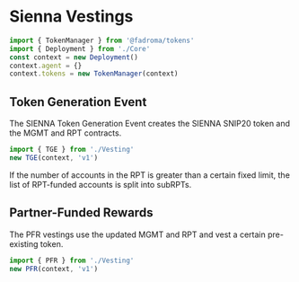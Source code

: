 # Sienna Vestings

```typescript
import { TokenManager } from '@fadroma/tokens'
import { Deployment } from './Core'
const context = new Deployment()
context.agent = {}
context.tokens = new TokenManager(context)
```

## Token Generation Event

The SIENNA Token Generation Event creates the SIENNA SNIP20 token
and the MGMT and RPT contracts.

```typescript
import { TGE } from './Vesting'
new TGE(context, 'v1')
```

If the number of accounts in the RPT is greater than a certain fixed limit,
the list of RPT-funded accounts is split into subRPTs.

## Partner-Funded Rewards

The PFR vestings use the updated MGMT and RPT and vest a certain pre-existing token.

```typescript
import { PFR } from './Vesting'
new PFR(context, 'v1')
```

